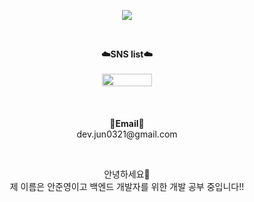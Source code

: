 <p align = "center">
<img src="https://capsule-render.vercel.app/api?type=waving&color=auto&height=300&section=header&text=Hello!&fontSize=70" />
</p>
<br>

<p align="center">
    <Strong>☁️SNS list☁️</Strong><br><br>
<a href="https://velog.io/@jun0321" target="_blank"><img src="https://img.shields.io/badge/velog-20C997?style=for-the-badge&logo=velog&logoColor=white" style="width: 80px; height: 20px;"></a>

</a>
    <br>
    <br>
<br><br>
<Strong>📧Email📧</Strong><br>dev.jun0321@gmail.com<br>
</p>
<br>
<p align="center">
안녕하세요👐<br>
제 이름은 안준영이고 백엔드 개발자를 위한 개발 공부 중입니다!!<br>
<br>
</p>
